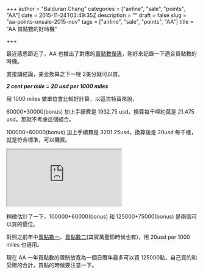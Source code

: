 +++
author = "Balduran Chang"
categories = ["airline", "sale", "points", "AA"]
date = 2015-11-24T03:49:35Z
description = ""
draft = false
slug = "aa-points-onsale-2015-nov"
tags = ["airline", "sale", "points", "AA"]
title = "AA 買點數的好時機"

+++


最近感恩節近了，AA 也推出了對應的[賣點數優惠](https://buymiles.aa.com/en/buygift)，剛好來記錄一下適合買點數的時機。

直接講結論，美金換算之下一哩 2美分就可以買。

***2 cent per mile = 20 usd per 1000 miles***

用 1000 miles 做單位會比較好計算，以這次特賣來說，

60000+30000(bonus) 加上手續費是 1932.75 usd，換算每千哩約莫是 21.475 usd。那就不考慮這個組合。

100000+60000(bonus) 加上手續費是 3201.25usd，換算後是 20usd 每千哩，就是符合標準，可以購買。

<iframe src="https://docs.google.com/spreadsheets/d/1ILKGELWf79P0cSx4W0W9q7BTpsdGOodVUZtelq4u5U4/pubhtml?widget=true&amp;headers=false"></iframe>

稍微估計了一下，100000+60000(bonus) 和 125000+75000(bonus) 是兩個可以買的價位。

對照之前年中[賣點數ㄧ](/2015/07/09/aa-ua-points-onsale-2015/)、[賣點數二](/2015/08/05/aa-points-onsale-2015-aug/)(其實萬聖節時候也有)，用 20usd per 1000 miles 也適用。

現在 AA 一年買點數的限制放寬為一個日曆年最多可以買 125000點，自己買的和受贈的合計，買點的時候要注意一下。


